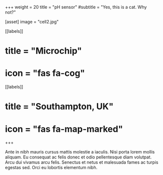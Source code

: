 +++
weight = 20
title = "pH sensor"
#subtitle = "Yes, this is a cat. Why not?"

[asset]
  image = "cell2.jpg"

[[labels]]
#  title = "Microchip"
#  icon = "fas fa-cog"

[[labels]]
#  title = "Southampton, UK"
#  icon = "fas fa-map-marked"
+++

Ante in nibh mauris cursus mattis molestie a iaculis. Nisi porta lorem mollis aliquam. Eu consequat ac felis donec et odio pellentesque diam volutpat. Arcu dui vivamus arcu felis. Senectus et netus et malesuada fames ac turpis egestas sed. Orci eu lobortis elementum nibh.
